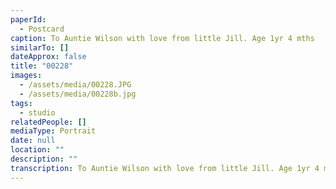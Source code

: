 ```yaml
---
paperId:
  - Postcard
caption: To Auntie Wilson with love from little Jill. Age 1yr 4 mths
similarTo: []
dateApprox: false
title: "00228"
images:
  - /assets/media/00228.JPG
  - /assets/media/00228b.jpg
tags:
  - studio
relatedPeople: []
mediaType: Portrait
date: null
location: ""
description: ""
transcription: To Auntie Wilson with love from little Jill. Age 1yr 4 mths
---
```

